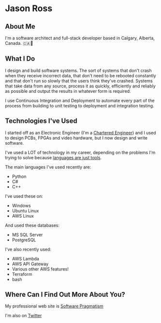 # Jason Ross

<!--
**big-jr/big-jr** is a ✨ _special_ ✨ repository because its `README.md` (this file) appears on your GitHub profile.

Here are some ideas to get you started:

- 🔭 I’m currently working on ...
- 🌱 I’m currently learning ...
- 👯 I’m looking to collaborate on ...
- 🤔 I’m looking for help with ...
- 💬 Ask me about ...
- 📫 How to reach me: ...
- 😄 Pronouns: ...
- ⚡ Fun fact: ...
-->

## About Me

I'm a software architect and full-stack developer based in Calgary, Alberta, Canada. 🇨🇦🏴󠁣󠁡󠁡󠁢󠁿

## What I Do

I design and build software systems. The sort of systems that don't crash when they receive incorrect data, that don't need to be rebooted constantly and that don't run so slowly that the users think they've crashed. Systems that take data from any source, process it as quickly, efficiently and reliably as possible and output the results in whatever form is required.

I use Continuous Integration and Deployment to automate every part of the process from building to unit testing to deployment and integration testing.

## Technologies I've Used

I started off as an Electronic Engineer (I'm a [Chartered Engineer](https://www.engc.org.uk/ceng)) and I used to design PCBs, FPGAs and video hardware, but I now design and write software.

I've used a LOT of technology in my career, depending on the problems I'm trying to solve because [languages are just tools](https://www.softwarepragmatism.com/programming-languages-they-re-just-a-bunch-of-tools).

The main languages I've used recently are:

- Python
- C#
- C++

I've used these on:

- Windows
- Ubuntu Linux
- AWS Linux

And used these databases:

- MS SQL Server
- PostgreSQL

I've also recently used:

- AWS Lambda
- AWS API Gateway
- Various other AWS features!
- Terraform
- bash

## Where Can I Find Out More About You?

My professional web site is [Software Pragmatism](https://www.softwarepragmatism.com/)

I'm also on [Twitter](https://twitter.com/SoftwarePragmat)
